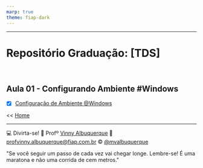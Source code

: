 ```yaml
---
marp: true
theme: fiap-dark
---
```

<!-- _class: logo -->

---
<!-- header: 'Mobile App Development' -->

# Repositório Graduação: [TDS] 

<br>

## Aula 01 - Configurando Ambiente #Windows

- [X] [Configuração de Ambiente @Windows](/ReactNative/00_Introducao/03_Ambiente/01_Configuracao_do_Ambiente_Windows/01_Instalando%20o%20Android%20Studio.pdf)

 << [Home](/ReactNative/README.md)

---

<!-- header: 'Dúvidas' -->
:computer: Divirta-se!
:school: Profº [Vinny Albuquerque](http://www.linkedin.com/in/mvalbuquerque)
:email: profvinny.albuquerque@fiap.com.br
:copyright: [@mvalbuquerque](http://www.linkedin.com/in/mvalbuquerque)


"Se você seguir um passo de cada vez vai chegar longe. Lembre-se! É uma maratona e não uma corrida de cem metros."

